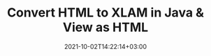 ---
############################# Static ############################
layout: "autogen"
date: 2021-10-02T14:22:14+03:00
draft: false
path: "total/java/conversion/html-to-xlam/"

############################# Head ############################
head_title: "Convert HTML to XLAM in Java - Sample Java Code"
head_description: "Java document conversion library to convert HTML to XLAM and 100+ other file formats in Java & J2SE applications. View the Converted XLAM document as HTML viewer."

############################# Header ############################
title: "Convert HTML to XLAM in Java & View as HTML"
description: "Programmatically convert HTML to XLAM in Java & J2SE platforms using flexible document manipulation options to customize the resultant document. Convert the complete document or some specific pages based on page numbers or selective page ranges using Java document conversion library."

############################# SubMenu ############################
submenu:
    enable: false

############################# Content ############################
content:
    enable: true
    block:
    - title_left: "HTML to XLAM Conversion in Java"
      content_left: |
          Perform HTML to XLAM file conversion in three simple steps using Java. View the converted document as HTML without any external software dependency.

          -   Create a new instance of **Converter** class and load the HTML file
          -   Set **ConvertOptions** for the XLAM document type
          -   Call **Convert** method of **Converter** class instance for conversion to XLAM
          -   Set options for HTML viewer
          -   Create **Viewer** object to view converted XLAM as HTML
          
      title_right: "Convert Remotely Located Documents"
      content_right: |
          You require `GroupDocs.Conversion` & `GroupDocs.Viewer` namespaces to convert between a wide range of popular document types such as PDF, Microsoft Word, Excel, PowerPoint, Project, Outlook, HTML, diagrams and image file formats. Explore other [Java APIs for Office documents](https://products.conholdate.com/total/java/) as offered by Conholdate.Total.
          
          Get the respective assembly files from the [downloads](https://downloads.conholdate.com/total/java) or fetch the whole package from [Maven](https://repository.conholdate.com/webapp/#/artifacts/browse/tree/General/repo) to add 'Conholdate.Total` directly in your workspace.
          
      code: |
          ```cs {linenos=false}
          // Convert HTML to XLAM using GroupDocs.Conversion API
          // Load the source HTML file to be converted
          Converter converter = new Converter("input.html");

          // Get the convert options ready for the target XLAM format
          ConvertOptions convertOptions = new FileType().fromExtension("xlam").getConvertOptions();

          // Convert to XLAM format
          converter.convert("output.xlam", convertOptions);

          // Create Viewer object to view the converted XLAM as HTML
          try (Viewer viewer = new Viewer("output.xlam"))
          {
              // Set options for HTML viewer
              HtmlViewOptions viewOptions = HtmlViewOptions.forEmbeddedResources("output{0}.html");

              // View converted XLAM as HTML
              viewer.view(viewOptions);
          }
          ```
    - title_left: "Convert Password Protected HTML to XLAM"
      content_left: |
          Accurately load and convert documents that are protected with a password within your Java based applications. The file format conversion API also supports rendering remote documents from different sources including S3, Blob, FTP, Stream, URL or a local disk.

          -   Create new instance of **Converter** class and pass source document path
          -   Instantiate the proper **ConvertOptions** class e.g. (**PdfConvertOptions**, **WordProcessingConvertOptions**, **SpreadsheetConvertOptions** etc.)
          -   Call **convert** method of **Converter** class instance and pass filename for the converted document
        
      title_right: "Source Document Information Extraction"
      content_right: |
          The documents information extraction feature not only allows getting the basic information about the source document file but it also supports extracting some valuable file-format specific information such as project start and end dates of a Microsoft Project file, any printing restrictions on a PDF document, list of folders enclosed in an Outlook data file etc. 

          Convert popular document file formats on different operating systems such as Windows, Linux or macOS while using development environments such as NetBeans, IntelliJ IDEA and Eclipse.
          
      code: |
          ```cs {linenos=false}
          // Load and convert password protected documents
          WordProcessingLoadOptions loadOptions = new WordProcessingLoadOptions();
          loadOptions.setPassword("12345");

          // Create an instance of Converter class and pass source document path and the load options delegate as a constructor parameters
          Converter converter = new Converter("input.html", loadOptions);

          // Instantiate PdfConvertOptions class
          PdfConvertOptions options = new PdfConvertOptions();

          // Call convert method of Converter class instance and pass filename for the converted document and the instance of ConvertOptions from the previous step
          converter.convert("output.xlam, options);
          ```
############################# About Formats ############################
about_formats:
    enable: false
############################# More Formats ############################
more_formats:
    enable: true
    auto: false
    other_out_formats: PDF DOCX DOT DOTX DOTM TXT RTF HTML MHTML XLS XLSX XLSM XLT XLTX XLTM DIF PPT PPTX PPS PPSX POT POTX POTM ODT OTT EMZ WMZ SVGZ TEX DCM WMF BMP PNG GIF JPEG TIFF
############################# Back to top ###############################
back_to_top:
  enable: true
---